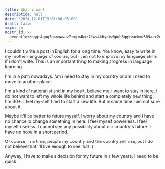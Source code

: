 ```yaml
---
title: What i want
description: null
date: '2020-12-01T19:00:00-05:00'
draft: false
tags: en
nostr_id: >-
  nevent1qvzqqqr4guq3gamnwvaz7tmjv4kxz7fwv4khyefw0puh5qgkwaehxw309aex2mrp0yhxummnw3ezucnpdejqz9rhwden5te0wfjkccte9ejxzmt4wvhxjmcprpmhxue69uhhyetvv9ujuumwdae8gtnnda3kjctvqyxhwumn8ghj7mn0wvhxcmmvqyt8wumn8ghj7un9d3shjtnswf5k6ctv9ehx2aqppamhxue69uhkummnw3ezumt0d5q3vamnwvaz7tmjv4kxz7fwdehhxtnnda3kjctvqyd8wumn8ghj7ctjw35kxmr9wvhxcctev4erxtnwv4mhxqg7waehxw309akkcuewv94kgetwd9azuetyw5h8gu30dehhxarjqqsy298ry2rs86jcut9ach0f66p0k4sfxzfl7h4r4h20gqylsnfl60st6p8z9
---
```



I couldn't write a post in English for a long time. You know, easy to write in my mother-language of course, but i can not to improve my language skills if i don't write. This is an important thing to making progress in language learning. 

I'm in a path nowadays. Am i need to stay in my country or am i need to move to another place. 

I'm a kind of nationalist and in my heart, believe me, i want to stay in here. I do not want to left my whole life behind and start a completely new thing. I'm 30+. I feel my-self tired to start a new life. But in same time i am not sure about it. 

Maybe it'll be better to future myself. I worry about my country and i have no chance to change something in here. I feel myself powerless. I feel myself useless. I cannot see any possibility about our country's future. I have no hope in a short period.

Of course, in a time, people my country and the country will rise, but i do not believe that i'll live enough to see that :) 

Anyway, i have to make a decision for my future in a few years. I need to be quick. 

